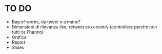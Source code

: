 # TO DO
* Bag of words, da tweet o a mano?
* Dimensioni di rilevanza like, retweet e/o country (controllare perché non tutti ce l'hanno)
* Grafica
* Report
* Slides